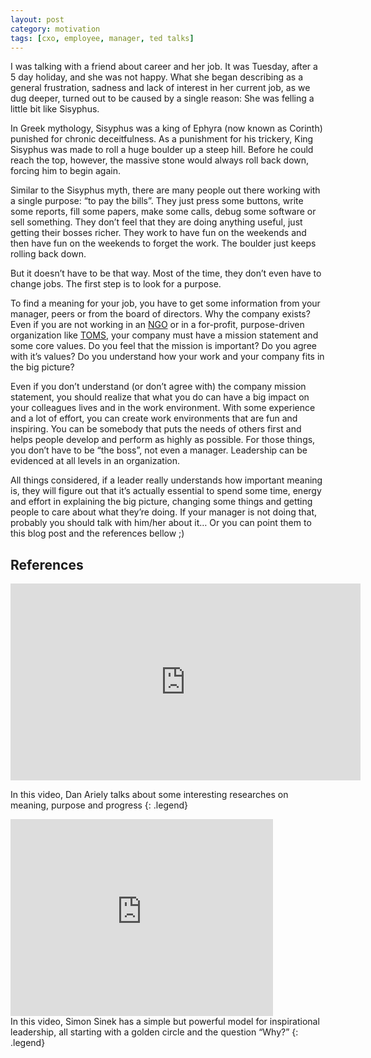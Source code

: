 ```yaml
---
layout: post
category: motivation
tags: [cxo, employee, manager, ted talks]
---
```

I was talking with a friend about career and her job. It was Tuesday, after a 5 day holiday, and she was not happy. What she began describing as a general frustration, sadness and lack of interest in her current job, as we dug deeper, turned out to be caused by a single reason: She was felling a little bit like Sisyphus.

In Greek mythology, Sisyphus was a king of Ephyra (now known as Corinth) punished for chronic deceitfulness. As a punishment for his trickery, King Sisyphus was made to roll a huge boulder up a steep hill. Before he could reach the top, however, the massive stone would always roll back down, forcing him to begin again.

Similar to the Sisyphus myth, there are many people out there working with a single purpose: “to pay the bills”. They just press some buttons, write some reports, fill some papers, make some calls, debug some software or sell something. They don’t feel that they are doing anything useful, just getting their bosses richer. They work to have fun on the weekends and then have fun on the weekends to forget the work. The boulder just keeps rolling back down.

But it doesn’t have to be that way. Most of the time, they don’t even have to change jobs. The first step is to look for a purpose.

To find a meaning for your job, you have to get some information from your manager, peers or from the board of directors. Why the company exists? Even if you are not working in an [NGO](http://en.wikipedia.org/wiki/Non-governmental_organization) or in a for-profit, purpose-driven organization like [TOMS](http://www.toms.com/#how-toms-give-shoes), your company must have a mission statement and some core values. Do you feel that the mission is important? Do you agree with it’s values? Do you understand how your work and your company fits in the big picture?

Even if you don’t understand (or don’t agree with) the company mission statement, you should realize that what you do can have a big impact on your colleagues lives and in the work environment. With some experience and a lot of effort, you can create work environments that are fun and inspiring. You can be somebody that puts the needs of others first and helps people develop and perform as highly as possible. For those things, you don’t have to be “the boss”, not even a manager. Leadership can be evidenced at all levels in an organization.

All things considered, if a leader really understands how important meaning is, they will figure out that it’s actually essential to spend some time, energy and effort in explaining the big picture, changing some things and getting people to care about what they’re doing. If your manager is not doing that, probably you should talk with him/her about it… Or you can point them to this blog post and the references bellow ;)

## References

<div class="youtube-container">
  <iframe width="560" height="315" src="https://www.youtube.com/embed/5aH2Ppjpcho" frameborder="0" allowfullscreen></iframe>
</div>

In this video, Dan Ariely talks about some interesting researches on meaning, purpose and progress
{: .legend}

<div class="youtube-container">
  <iframe width="420" height="315" src="https://www.youtube.com/embed/mqZyg2XAmDk" frameborder="0" allowfullscreen></iframe>
</div>
In this video, Simon Sinek has a simple but powerful model for inspirational leadership, all starting with a golden circle and the question “Why?”
{: .legend}
